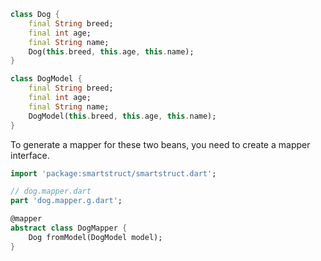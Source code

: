 ```dart
class Dog {
    final String breed;
    final int age;
    final String name;
    Dog(this.breed, this.age, this.name);
}
```

```dart
class DogModel {
    final String breed;
    final int age;
    final String name;
    DogModel(this.breed, this.age, this.name);
}
```

To generate a mapper for these two beans, you need to create a mapper interface.

```dart
import 'package:smartstruct/smartstruct.dart';

// dog.mapper.dart
part 'dog.mapper.g.dart';

@mapper
abstract class DogMapper {
    Dog fromModel(DogModel model);
}
```
